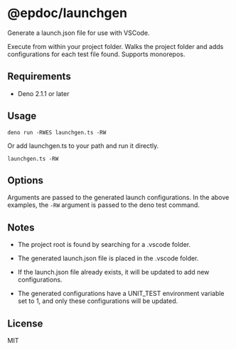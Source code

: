 # @epdoc/launchgen

Generate a launch.json file for use with VSCode.

Execute from within your project folder. Walks the project folder and adds
configurations for each test file found. Supports monorepos.

## Requirements

- Deno 2.1.1 or later

## Usage

```
deno run -RWES launchgen.ts -RW
```

Or add launchgen.ts to your path and run it directly.

```
launchgen.ts -RW
```

## Options

Arguments are passed to the generated launch configurations. In the above
examples, the `-RW` argument is passed to the deno test command.

## Notes

- The project root is found by searching for a .vscode folder.

- The generated launch.json file is placed in the .vscode folder.

- If the launch.json file already exists, it will be updated to add new
  configurations.

- The generated configurations have a UNIT_TEST environment variable set to 1,
  and only these configurations will be updated.

## License

MIT
